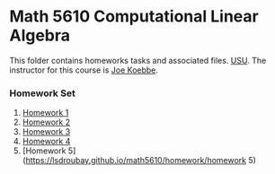 # Math 5610 Computational Linear Algebra

This folder contains homeworks tasks and associated files.
[USU](http://www.usu.edu/). 
The instructor for this course is [Joe Koebbe](http://www.math.usu.edu/~koebbe).

### Homework Set


1. [Homework 1](https://lsdroubay.github.io/math5610/homework/homework1)
2. [Homework 2](https://lsdroubay.github.io/math5610/homework/homework2)
3. [Homework 3](https://lsdroubay.github.io/math5610/homework/homework3)
4. [Homework 4](https://lsdroubay.github.io/math5610/homework/homework4)
5. [Homework 5](https://lsdroubay.github.io/math5610/homework/homework 5)
